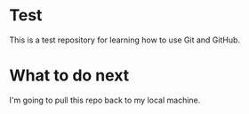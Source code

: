 # Test
This is a test repository for learning how to use Git and GitHub.
# What to do next
I'm going to pull this repo back to my local machine.
